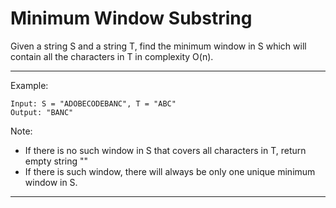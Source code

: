 # Minimum Window Substring

Given a string S and a string T, find the minimum window in S which will contain all the characters in T in complexity O(n).

---

Example:

```
Input: S = "ADOBECODEBANC", T = "ABC"
Output: "BANC"
```

Note:

+ If there is no such window in S that covers all characters in T, return empty string ""
+ If there is such window, there will always be only one unique minimum window in S.

---

